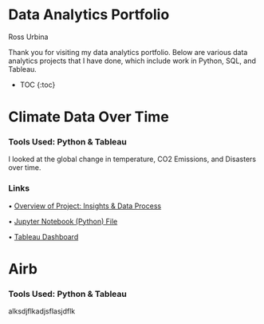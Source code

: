 # Data Analytics Portfolio
Ross Urbina

Thank you for visiting my data analytics portfolio. Below are various data analytics projects that I have done, which include work in Python, SQL, and Tableau. 

* TOC
{:toc}

# Climate Data Over Time
### **Tools Used:** Python & Tableau

I looked at the global change in temperature, CO2 Emissions, and Disasters over time.

### Links
• [Overview of Project: Insights & Data Process](https://rossurbina.github.io/Climate_Data/)

• [Jupyter Notebook (Python) File](https://github.com/rossurbina/Climate_Data/blob/main/Climate_Data_Analysis.ipynb)

• [Tableau Dashboard](https://public.tableau.com/app/profile/ross.urbina/viz/GlobalClimateVisualizationProject/Dashboard1)

# Airb
### **Tools Used:** Python & Tableau

alksdjflkadjsflasjdflk
